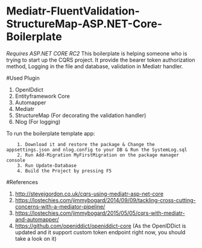 # Mediatr-FluentValidation-StructureMap-ASP.NET-Core-Boilerplate
*Requires ASP.NET CORE RC2* This boilerplate is helping someone who is trying to start up the CQRS project.
It provide the bearer token authorization method, Logging in the file and database, validation in Mediatr handler.

#Used Plugin
1. OpenIDdict
2. Entityframework Core
3. Automapper
4. Mediatr
5. StructureMap (For decorating the validation handler)
6. Nlog (For logging)

To run the boilerplate template app:

		1. Download it and restore the package & Change the appsettings.json and nlog.config to your DB & Run the SystemLog.sql
		2. Run Add-Migration MyFirstMigration on the package manager console
		3. Run Update-Database
		4. Build the Project by pressing F5

#References
1. http://stevejgordon.co.uk/cqrs-using-mediatr-asp-net-core <br />
2. https://lostechies.com/jimmybogard/2014/09/09/tackling-cross-cutting-concerns-with-a-mediator-pipeline/ <br />
3. https://lostechies.com/jimmybogard/2015/05/05/cqrs-with-mediatr-and-automapper/ <br />
4. https://github.com/openiddict/openiddict-core (As the OpenIDDict is updated and it support custom token endpoint right now, you should take a look on it)
